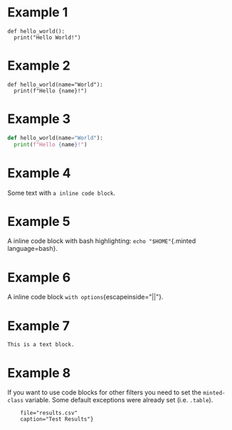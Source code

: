 # Example 1

```{language=python .test }
def hello_world():
  print("Hello World!")
```

# Example 2

```{language=python caption="Example for Python 3.6"}
def hello_world(name="World"):
  print(f"Hello {name}!")
```

# Example 3

```python
def hello_world(name="World"):
  print(f"Hello {name}!")
```

# Example 4

Some text with `a inline code block`.

# Example 5

A inline code block with bash highlighting: `echo "$HOME"`{.minted language=bash}.

# Example 6

A inline code block `with options`{escapeinside="||"}.

# Example 7

```
This is a text block.
```

# Example 8

If you want to use code blocks for other filters you need to set the `minted-class` variable. Some default exceptions were already set (i.e. `.table`).

```{.table
    file="results.csv"
    caption="Test Results"}
```
